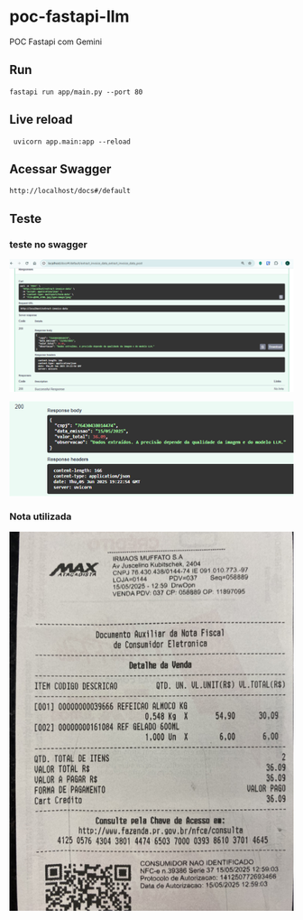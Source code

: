 # poc-fastapi-llm
POC Fastapi com Gemini

## Run

```
fastapi run app/main.py --port 80
```

## Live reload

```
 uvicorn app.main:app --reload
```

## Acessar Swagger

```
http://localhost/docs#/default
```

## Teste

### teste no swagger

<div align="center">

![](notas-fiscais/teste1.PNG)

![](notas-fiscais/teste1b.PNG)

</div>

### Nota utilizada

<div align="center">

![](notas-fiscais/nota1.PNG) 

</div>
